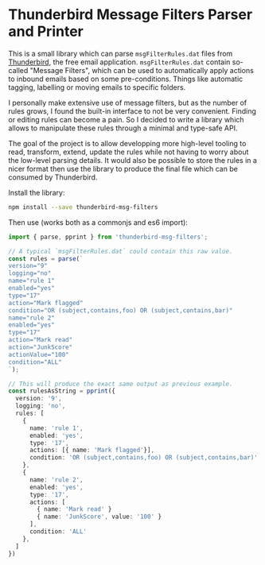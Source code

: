 # Thunderbird Message Filters Parser and Printer

This is a small library which can parse `msgFilterRules.dat` files from
[Thunderbird](https://www.thunderbird.net/), the free email application.
`msgFilterRules.dat` contain so-called "Message Filters", which can be used to
automatically apply actions to inbound emails based on some pre-conditions.
Things like automatic tagging, labelling or moving emails to specific folders.

I personally make extensive use of message filters, but as the number of rules
grows, I found the built-in interface to not be very convenient. Finding or
editing rules can become a pain. So I decided to write a library which allows
to manipulate these rules through a minimal and type-safe API.

The goal of the project is to allow developping more high-level tooling to
read, transform, extend, update the rules while not having to worry about the
low-level parsing details. It would also be possible to store the rules in a
nicer format then use the library to produce the final file which can be
consumed by Thunderbird.

Install the library:

```sh
npm install --save thunderbird-msg-filters
```

Then use (works both as a commonjs and es6 import):

```typescript
import { parse, pprint } from 'thunderbird-msg-filters';

// A typical `msgFilterRules.dat` could contain this raw value.
const rules = parse(`
version="9"
logging="no"
name="rule 1"
enabled="yes"
type="17"
action="Mark flagged"
condition="OR (subject,contains,foo) OR (subject,contains,bar)"
name="rule 2"
enabled="yes"
type="17"
action="Mark read"
action="JunkScore"
actionValue="100"
condition="ALL"
`);

// This will produce the exact same output as previous example.
const rulesAsString = pprint({
  version: '9',
  logging: 'no',
  rules: [
    {
      name: 'rule 1',
      enabled: 'yes',
      type: '17',
      actions: [{ name: 'Mark flagged'}],
      condition: 'OR (subject,contains,foo) OR (subject,contains,bar)'
    },
    {
      name: 'rule 2',
      enabled: 'yes',
      type: '17',
      actions: [
        { name: 'Mark read' }
        { name: 'JunkScore', value: '100' }
      ],
      condition: 'ALL'
    },
  ]
})
```
